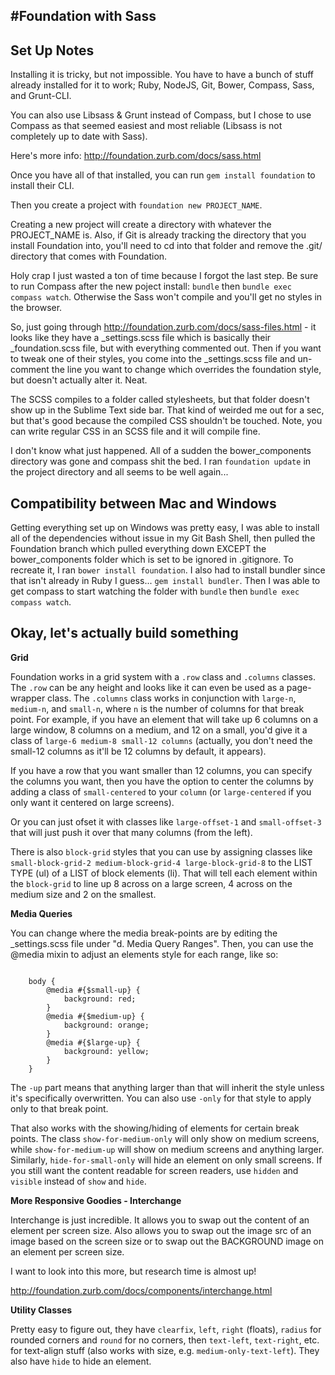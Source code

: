 #Foundation with Sass
----


Set Up Notes
----

Installing it is tricky, but not impossible. You have to have a bunch of stuff already installed for it to work; Ruby, NodeJS, Git, Bower, Compass, Sass, and Grunt-CLI.

You can also use Libsass & Grunt instead of Compass, but I chose to use Compass as that seemed easiest and most reliable (Libsass is not completely up to date with Sass).

Here's more info: http://foundation.zurb.com/docs/sass.html

Once you have all of that installed, you can run `gem install foundation` to install their CLI.

Then you create a project with `foundation new PROJECT_NAME`.

Creating a new project will create a directory with whatever the PROJECT_NAME is. Also, if Git is already tracking the directory that you install Foundation into, you'll need to cd into that folder and remove the .git/ directory that comes with Foundation. 

Holy crap I just wasted a ton of time because I forgot the last step. Be sure to run Compass after the new poject install: `bundle` then `bundle exec compass watch`. Otherwise the Sass won't compile and you'll get no styles in the browser.

So, just going through http://foundation.zurb.com/docs/sass-files.html - it looks like they have a _settings.scss file which is basically their _foundation.scss file, but with everything commented out. Then if you want to tweak one of their styles, you come into the _settings.scss file and un-comment the line you want to change which overrides the foundation style, but doesn't actually alter it. Neat.

The SCSS compiles to a folder called stylesheets, but that folder doesn't show up in the Sublime Text side bar. That kind of weirded me out for a sec, but that's good because the compiled CSS shouldn't be touched. Note, you can write regular CSS in an SCSS file and it will compile fine.

I don't know what just happened. All of a sudden the bower_components directory was gone and compass shit the bed. I ran `foundation update` in the project directory and all seems to be well again...

Compatibility between Mac and Windows
---- 

Getting everything set up on Windows was pretty easy, I was able to install all of the dependencies without issue in my Git Bash Shell, then pulled the Foundation branch which pulled everything down EXCEPT the bower_components folder which is set to be ignored in .gitignore. To recreate it, I ran `bower install foundation`. I also had to install bundler since that isn't already in Ruby I guess... `gem install bundler`. Then I was able to get compass to start watching the folder with `bundle` then `bundle exec compass watch`.

Okay, let's actually build something
----

**Grid**

Foundation works in a grid system with a `.row` class and `.columns` classes. The `.row` can be any height and looks like it can even be used as a page-wrapper class. The `.columns` class works in conjunction with `large-n`, `medium-n`, and `small-n`, where `n` is the number of columns for that break point. For example, if you have an element that will take up 6 columns on a large window, 8 columns on a medium, and 12 on a small, you'd give it a class of `large-6 medium-8 small-12 columns` (actually, you don't need the small-12 columns as it'll be 12 columns by default, it appears).

If you have a row that you want smaller than 12 columns, you can specify the columns you want, then you have the option to center the columns by adding a class of `small-centered` to your `column` (or `large-centered` if you only want it centered on large screens).

Or you can just ofset it with classes like `large-offset-1` and `small-offset-3` that will just push it over that many columns (from the left).

There is also `block-grid` styles that you can use by assigning classes like `small-block-grid-2 medium-block-grid-4 large-block-grid-8` to the LIST TYPE (ul) of a LIST of block elements (li). That will tell each element within the `block-grid` to line up 8 across on a large screen, 4 across on the medium size and 2 on the smallest.

**Media Queries**

You can change where the media break-points are by editing the _settings.scss file under "d. Media Query Ranges". Then, you can use the @media mixin to adjust an elements style for each range, like so:

<code>
	body {
		@media #{$small-up} { 
	  		background: red;
		}
		@media #{$medium-up} { 
	  		background: orange;
		} 
		@media #{$large-up} { 
		  	background: yellow; 
		} 
	}
</code>

The `-up` part means that anything larger than that will inherit the style unless it's specifically overwritten. You can also use `-only` for that style to apply only to that break point. 

That also works with the showing/hiding of elements for certain break points. The class `show-for-medium-only` will only show on medium screens, while `show-for-medium-up` will show on medium screens and anything larger. Similarly, `hide-for-small-only` will hide an element on only small screens. If you still want the content readable for screen readers, use `hidden` and `visible` instead of `show` and `hide`.

**More Responsive Goodies - Interchange**

Interchange is just incredible. It allows you to swap out the content of an element per screen size. Also allows you to swap out the image src of an image based on the screen size or to swap out the BACKGROUND image on an element per screen size.

I want to look into this more, but research time is almost up! 

http://foundation.zurb.com/docs/components/interchange.html

**Utility Classes**

Pretty easy to figure out, they have `clearfix`, `left`, `right` (floats), `radius` for rounded corners and `round` for no corners, then `text-left`, `text-right`, etc. for text-align stuff (also works with size, e.g. `medium-only-text-left`). They also have `hide` to hide an element.

